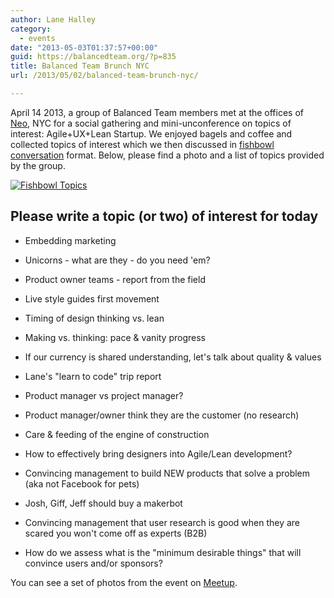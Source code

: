 ```yaml
---
author: Lane Halley
category:
  - events
date: "2013-05-03T01:37:57+00:00"
guid: https://balancedteam.org/?p=835
title: Balanced Team Brunch NYC
url: /2013/05/02/balanced-team-brunch-nyc/

---
```

April 14 2013, a group of Balanced Team members met at the offices of [Neo](http://www.neo.com/), NYC for a social gathering and mini-unconference on topics of interest: Agile+UX+Lean Startup. We enjoyed bagels and coffee and collected topics of interest which we then discussed in [fishbowl conversation](http://en.wikipedia.org/wiki/Fishbowl_%28conversation%29 "Fishbowl Conversation ") format. Below, please find a photo and a list of topics provided by the group.

 [![Fishbowl Topics](/wp-content/uploads/2013/05/BTNeo_550.jpg)](/wp-content/uploads/2013/05/BTNeo_550.jpg)

## Please write a topic (or two) of interest for today

- Embedding marketing

- Unicorns - what are they - do you need 'em?
- Product owner teams - report from the field
- Live style guides first movement
- Timing of design thinking vs. lean
- Making vs. thinking: pace & vanity progress
- If our currency is shared understanding, let's talk about quality & values
- Lane's "learn to code" trip report
- Product manager vs project manager?
- Product manager/owner think they are the customer (no research)
- Care & feeding of the engine of construction
- How to effectively bring designers into Agile/Lean development?
- Convincing management to build NEW products that solve a problem (aka not Facebook for pets)
- Josh, Giff, Jeff should buy a makerbot
- Convincing management that user research is good when they are scared you won't come off as experts (B2B)
- How do we assess what is the "minimum desirable things" that will convince users and/or sponsors?

You can see a set of photos from the event on [Meetup](http://www.meetup.com/Balanced-Team/photos/all_photos/?photoAlbumId=14296052 "Balanced Team Brunch photos on Meetup").
